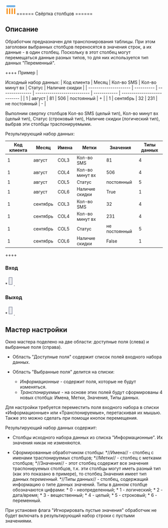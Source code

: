 ![](../../media/app/icons/component_18/component_default-05.svg)====== Свёртка столбцов ======
## Описание

Обработчик предназначен для транспонирования таблицы. При этом заголовки выбранных столбцов переносятся в значения строк, а их данные - в один столбец. Поскольку в этот столбец могут перемещаться данные разных типов, то для них используется тип данных "Переменный".

++++ Пример |

Исходный набор данных:
 | Код клиента | Месяц       | Кол-во SMS | Кол-во минут вх | Статус              | Наличие скидки | 
 | --------------------- | ----------       | --------------- | --------------------------- | ------------              | --------------------------- | 
 | 1                     | август     | 81              | 506                         | постоянный      | +                           | 
 | 1                     | сентябрь | 32              | 231                         | не постоянный | -                           | 


Выполним свертку столбцов Кол-во SMS (целый тип), Кол-во минут вх (целый тип), Статус (строковый тип), Наличие скидки (логический тип), выбрав эти столбцы траспонируемыми.  


Результирующий набор данных:

 | Код клиента | Месяц       | Имена | Метки                  | Значения          | Типы данных | 
 | --------------------- | ----------       | ---------- | ----------                  | ----------------          | --------------------- | 
 | 1                     | август     | COL3       | Кол-во SMS             | 81                        | 4                     | 
 | 1                     | август     | COL4       | Кол-во минут вх | 506                       | 4                     | 
 | 1                     | август     | COL5       | Статус                | постоянный      | 5                     | 
 | 1                     | август     | COL6       | Наличие скидки | True                      | 1                     | 
 | 1                     | сентябрь | COL3       | Кол-во SMS             | 32                        | 4                     | 
 | 1                     | сентябрь | COL4       | Кол-во минут вх | 231                       | 4                     | 
 | 1                     | сентябрь | COL5       | Статус                | не постоянный | 5                     | 
 | 1                     | сентябрь | COL6       | Наличие скидки | False                     | 1                     | 



++++
### Вход

   *![](../../media/app/icons/ports/output_table_inactive.svg). 
### Выход

   *![](../../media/app/icons/ports/output_table_inactive.svg).

## Мастер настройки

Окно мастера поделено на две области:  доступные  поля (слева) и выбранные поля (справа). 

* Область "Доступные поля"  содержит список полей входного набора данных.

* Область "Выбранные поля" делится на списки: 
    * *Информационные* - содержит поля, которые не будут изменяться. 
    * *Транспонируемые* - на основе этих полей будут сформированы 4 новых столбца: Имена, Метки, Значения, Типы данных.


Для настройки требуется переместить поля входного набора в списки «Информационные» или «Транспонируемые», перетаскивая их мышью. Также это можно сделать при помощи кнопок перемещения.


Результирующий набор данных содержит:

* Столбцы исходного набора данных из списка "Информационные". Их значения никак не изменяются.

* Сформированные обработчиком столбцы:
    *//Имена// - столбец с именами траспонируемых столбцов;
    *//Метки// - столбец с метками столбцов;
    *//Значения// - этот столбец содержит все значения траспонируемых столбцов, т.к. эти столбцы могут иметь разный тип (как это показано в примере), то столбец Значения имеет тип данных *переменный*.
    *//Типы данных// - столбец, содержащий информацию о типе данных значений. Типы в данном столбце обозначаются цифрами:
      * 0 - неопределенный;
      * 1 - логический; 
      * 2 - дата/время;
      * 3 - вещественный;
      * 4 - целый;
      * 5 - строковый;
      * 6 - переменный.


При установке флага "Игнорировать пустые значения" обработчик не будет включать в результирующий набор строки с пустыми значениями.   



